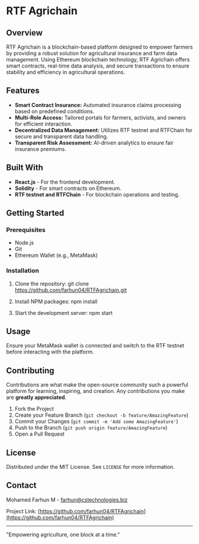 # RTF Agrichain

## Overview
RTF Agrichain is a blockchain-based platform designed to empower farmers by providing a robust solution for agricultural insurance and farm data management. Using Ethereum blockchain technology, RTF Agrichain offers smart contracts, real-time data analysis, and secure transactions to ensure stability and efficiency in agricultural operations.

## Features
- **Smart Contract Insurance:** Automated insurance claims processing based on predefined conditions.
- **Multi-Role Access:** Tailored portals for farmers, activists, and owners for efficient interaction.
- **Decentralized Data Management:** Utilizes RTF testnet and RTFChain for secure and transparent data handling.
- **Transparent Risk Assessment:** AI-driven analytics to ensure fair insurance premiums.

## Built With
- **React.js** - For the frontend development.
- **Solidity** - For smart contracts on Ethereum.
- **RTF testnet and RTFChain** - For blockchain operations and testing.

## Getting Started

### Prerequisites
- Node.js
- Git
- Ethereum Wallet (e.g., MetaMask)

### Installation
1. Clone the repository:
git clone https://github.com/farhun04/RTFAgrichain.git

2. Install NPM packages:
npm install

3. Start the development server:
npm start

## Usage
Ensure your MetaMask wallet is connected and switch to the RTF testnet before interacting with the platform.

## Contributing
Contributions are what make the open-source community such a powerful platform for learning, inspiring, and creation. Any contributions you make are **greatly appreciated**.

1. Fork the Project
2. Create your Feature Branch (`git checkout -b feature/AmazingFeature`)
3. Commit your Changes (`git commit -m 'Add some AmazingFeature'`)
4. Push to the Branch (`git push origin feature/AmazingFeature`)
5. Open a Pull Request

## License
Distributed under the MIT License. See `LICENSE` for more information.

## Contact
Mohamed Farhun M - [farhun@cstechnologies.biz](mailto:farhun@cstechnologies.biz)

Project Link: [https://github.com/farhun04/RTFAgrichain](https://github.com/farhun04/RTFAgrichain)

---

"Empowering agriculture, one block at a time."
